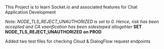 This Project is to learn Socket.io and associated features for Chat Application Development

*Note: NODE_TLS_REJECT_UNAUTHORIZED is set to 0. Hence, risk has been accepted and CA vaerification has been sidesteped altogehter*
**SET NODE_TLS_REJECT_UNAUTHORIZED on PROD**

Added two test files for checking Cloud & DialogFlow request endpoints
